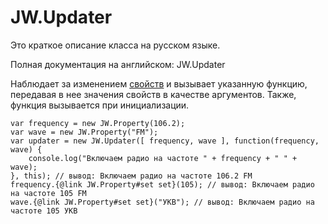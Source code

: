 ﻿# JW.Updater

Это краткое описание класса на русском языке.

Полная документация на английском: JW.Updater

Наблюдает за изменением [свойств](#!/guide/rujwproperty) и вызывает
указанную функцию, передавая в нее значения свойств в качестве аргументов. Также,
функция вызывается при инициализации.

    var frequency = new JW.Property(106.2);
    var wave = new JW.Property("FM");
    var updater = new JW.Updater([ frequency, wave ], function(frequency, wave) {
        console.log("Включаем радио на частоте " + frequency + " " + wave);
    }, this); // вывод: Включаем радио на частоте 106.2 FM
    frequency.{@link JW.Property#set set}(105); // вывод: Включаем радио на частоте 105 FM
    wave.{@link JW.Property#set set}("УКВ"); // вывод: Включаем радио на частоте 105 УКВ
